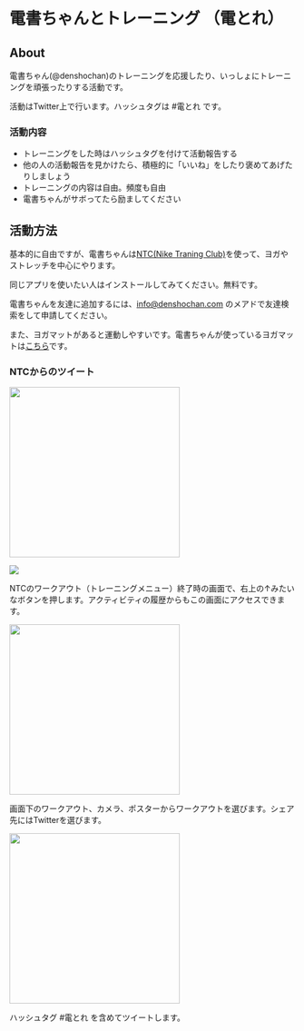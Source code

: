 # 電書ちゃんとトレーニング （電とれ）

## About
電書ちゃん(@denshochan)のトレーニングを応援したり、いっしょにトレーニングを頑張ったりする活動です。

活動はTwitter上で行います。ハッシュタグは \#電とれ です。

### 活動内容

- トレーニングをした時はハッシュタグを付けて活動報告する
- 他の人の活動報告を見かけたら、積極的に「いいね」をしたり褒めてあげたりしましょう
- トレーニングの内容は自由。頻度も自由
- 電書ちゃんがサボってたら励ましてください

## 活動方法

基本的に自由ですが、電書ちゃんは[NTC(Nike Traning Club)](https://www.nike.com/jp/ntc-app)を使って、ヨガやストレッチを中心にやります。

同じアプリを使いたい人はインストールしてみてください。無料です。

電書ちゃんを友達に追加するには、<info@denshochan.com> のメアドで友達検索をして申請してください。

また、ヨガマットがあると運動しやすいです。電書ちゃんが使っているヨガマットは[こちら](https://amzn.to/36Dq91q)です。

### NTCからのツイート

<img src="https://lh3.googleusercontent.com/pw/ACtC-3dkt25OSFYTFXxgLaz0OFETa8EIa4jQmy92dXba2Jct4iMIJLLYHOTq4TPp3xtXDRlVZTnIFK4ReKf4_XT41TkYbUDgdvTRvkExeGi3LREkfQbWDBjNk28gge05qcM9-Lc7d4B-OtjUBh98JmS7CiHhKw=w640-h1136-no?authuser=0" height="300px" alt=""/>

![](https://photos.app.goo.gl/n9Bg88fZ1Wnn3SYm9)

NTCのワークアウト（トレーニングメニュー）終了時の画面で、右上の↑みたいなボタンを押します。アクティビティの履歴からもこの画面にアクセスできます。

<img src="https://lh3.googleusercontent.com/pw/ACtC-3eyTeZ1-ys5OXK2aWkv6IkpAq6EVK_XoYU7cYLK2lDXhdwZRamVoKHq4d7TkXTeL7_s6gkPsagBy_hrngbc5WOYzsZYRIRYH3pkagcgMm-N-vX2eq7tRHBobUSMmAEw9s6CkqM4_EDM4mL1EAhLtHzcnA=w640-h1136-no?authuser=0" height="300px" alt=""/>

画面下のワークアウト、カメラ、ポスターからワークアウトを選びます。シェア先にはTwitterを選びます。

<img src="https://lh3.googleusercontent.com/pw/ACtC-3cFCsOyTxCtrmKlvDztKvP71y7rwJjfyxdVZ1TAP2O7MEchKPZD7_7hipB3CyGjOVmKn_Wctwv0NbCPV13BEO4U4-vVpmBidD0N29uwrEaQBZqmZg9gMz2BIdhiab3rD-dBDClDDEWKUp5s8KKvw3911w=w640-h1136-no?authuser=0" height="300px" alt=""/>

ハッシュタグ \#電とれ を含めてツイートします。

